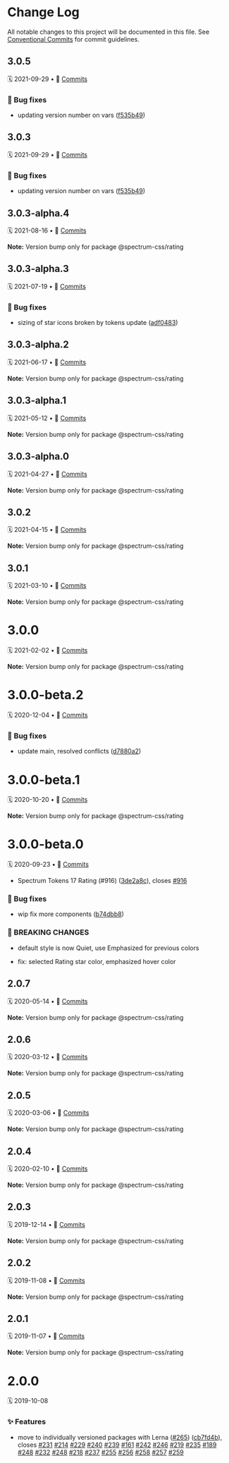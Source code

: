 # Change Log

All notable changes to this project will be documented in this file.
See [Conventional Commits](https://conventionalcommits.org) for commit guidelines.

<a name="3.0.5"></a>
## 3.0.5
🗓 2021-09-29 • 📝 [Commits](https://github.com/adobe/spectrum-css/compare/@spectrum-css/rating@3.0.3-alpha.4...@spectrum-css/rating@3.0.5)

### 🐛 Bug fixes

* updating version number on vars ([f535b49](https://github.com/adobe/spectrum-css/commit/f535b49))





<a name="3.0.3"></a>
## 3.0.3
🗓 2021-09-29 • 📝 [Commits](https://github.com/adobe/spectrum-css/compare/@spectrum-css/rating@3.0.3-alpha.4...@spectrum-css/rating@3.0.3)

### 🐛 Bug fixes

* updating version number on vars ([f535b49](https://github.com/adobe/spectrum-css/commit/f535b49))





<a name="3.0.3-alpha.4"></a>
## 3.0.3-alpha.4
🗓 2021-08-16 • 📝 [Commits](https://github.com/adobe/spectrum-css/compare/@spectrum-css/rating@3.0.3-alpha.3...@spectrum-css/rating@3.0.3-alpha.4)

**Note:** Version bump only for package @spectrum-css/rating





<a name="3.0.3-alpha.3"></a>
## 3.0.3-alpha.3
🗓 2021-07-19 • 📝 [Commits](https://github.com/adobe/spectrum-css/compare/@spectrum-css/rating@3.0.3-alpha.2...@spectrum-css/rating@3.0.3-alpha.3)

### 🐛 Bug fixes

* sizing of star icons broken by tokens update ([adf0483](https://github.com/adobe/spectrum-css/commit/adf0483))





<a name="3.0.3-alpha.2"></a>
## 3.0.3-alpha.2
🗓 2021-06-17 • 📝 [Commits](https://github.com/adobe/spectrum-css/compare/@spectrum-css/rating@3.0.3-alpha.1...@spectrum-css/rating@3.0.3-alpha.2)

**Note:** Version bump only for package @spectrum-css/rating





<a name="3.0.3-alpha.1"></a>
## 3.0.3-alpha.1
🗓 2021-05-12 • 📝 [Commits](https://github.com/adobe/spectrum-css/compare/@spectrum-css/rating@3.0.3-alpha.0...@spectrum-css/rating@3.0.3-alpha.1)

**Note:** Version bump only for package @spectrum-css/rating





<a name="3.0.3-alpha.0"></a>
## 3.0.3-alpha.0
🗓 2021-04-27 • 📝 [Commits](https://github.com/adobe/spectrum-css/compare/@spectrum-css/rating@3.0.2...@spectrum-css/rating@3.0.3-alpha.0)

**Note:** Version bump only for package @spectrum-css/rating





<a name="3.0.2"></a>
## 3.0.2
🗓 2021-04-15 • 📝 [Commits](https://github.com/adobe/spectrum-css/compare/@spectrum-css/rating@3.0.1...@spectrum-css/rating@3.0.2)

**Note:** Version bump only for package @spectrum-css/rating





<a name="3.0.1"></a>
## 3.0.1
🗓 2021-03-10 • 📝 [Commits](https://github.com/adobe/spectrum-css/compare/@spectrum-css/rating@3.0.0...@spectrum-css/rating@3.0.1)

**Note:** Version bump only for package @spectrum-css/rating





<a name="3.0.0"></a>
# 3.0.0
🗓 2021-02-02 • 📝 [Commits](https://github.com/adobe/spectrum-css/compare/@spectrum-css/rating@3.0.0-beta.2...@spectrum-css/rating@3.0.0)

**Note:** Version bump only for package @spectrum-css/rating





<a name="3.0.0-beta.2"></a>
# 3.0.0-beta.2
🗓 2020-12-04 • 📝 [Commits](https://github.com/adobe/spectrum-css/compare/@spectrum-css/rating@3.0.0-beta.1...@spectrum-css/rating@3.0.0-beta.2)

### 🐛 Bug fixes

* update main, resolved conflicts ([d7880a2](https://github.com/adobe/spectrum-css/commit/d7880a2))





<a name="3.0.0-beta.1"></a>
# 3.0.0-beta.1
🗓 2020-10-20 • 📝 [Commits](https://github.com/adobe/spectrum-css/compare/@spectrum-css/rating@3.0.0-beta.0...@spectrum-css/rating@3.0.0-beta.1)

**Note:** Version bump only for package @spectrum-css/rating





<a name="3.0.0-beta.0"></a>
# 3.0.0-beta.0
🗓 2020-09-23 • 📝 [Commits](https://github.com/adobe/spectrum-css/compare/@spectrum-css/rating@2.0.7...@spectrum-css/rating@3.0.0-beta.0)

* Spectrum Tokens 17 Rating (#916) ([3de2a8c](https://github.com/adobe/spectrum-css/commit/3de2a8c)), closes [#916](https://github.com/adobe/spectrum-css/issues/916)


### 🐛 Bug fixes

* wip fix more components ([b74dbb8](https://github.com/adobe/spectrum-css/commit/b74dbb8))


### 🛑 BREAKING CHANGES

* default style is now Quiet, use Emphasized for previous colors

* fix: selected Rating star color, emphasized hover color





<a name="2.0.7"></a>
## 2.0.7
🗓 2020-05-14 • 📝 [Commits](https://github.com/adobe/spectrum-css/compare/@spectrum-css/rating@2.0.6...@spectrum-css/rating@2.0.7)

**Note:** Version bump only for package @spectrum-css/rating





<a name="2.0.6"></a>
## 2.0.6
🗓 2020-03-12 • 📝 [Commits](https://github.com/adobe/spectrum-css/compare/@spectrum-css/rating@2.0.5...@spectrum-css/rating@2.0.6)

**Note:** Version bump only for package @spectrum-css/rating





<a name="2.0.5"></a>
## 2.0.5
🗓 2020-03-06 • 📝 [Commits](https://github.com/adobe/spectrum-css/compare/@spectrum-css/rating@2.0.4...@spectrum-css/rating@2.0.5)

**Note:** Version bump only for package @spectrum-css/rating





<a name="2.0.4"></a>
## 2.0.4
🗓 2020-02-10 • 📝 [Commits](https://github.com/adobe/spectrum-css/compare/@spectrum-css/rating@2.0.3...@spectrum-css/rating@2.0.4)

**Note:** Version bump only for package @spectrum-css/rating





<a name="2.0.3"></a>
## 2.0.3
🗓 2019-12-14 • 📝 [Commits](https://github.com/adobe/spectrum-css/compare/@spectrum-css/rating@2.0.2...@spectrum-css/rating@2.0.3)

**Note:** Version bump only for package @spectrum-css/rating





<a name="2.0.2"></a>
## 2.0.2
🗓 2019-11-08 • 📝 [Commits](https://github.com/adobe/spectrum-css/compare/@spectrum-css/rating@2.0.1...@spectrum-css/rating@2.0.2)

**Note:** Version bump only for package @spectrum-css/rating





<a name="2.0.1"></a>
## 2.0.1
🗓 2019-11-07 • 📝 [Commits](https://github.com/adobe/spectrum-css/compare/@spectrum-css/rating@2.0.0...@spectrum-css/rating@2.0.1)

**Note:** Version bump only for package @spectrum-css/rating





<a name="2.0.0"></a>
# 2.0.0
🗓 2019-10-08

### ✨ Features

* move to individually versioned packages with Lerna ([#265](https://github.com/adobe/spectrum-css/issues/265)) ([cb7fd4b](https://github.com/adobe/spectrum-css/commit/cb7fd4b)), closes [#231](https://github.com/adobe/spectrum-css/issues/231) [#214](https://github.com/adobe/spectrum-css/issues/214) [#229](https://github.com/adobe/spectrum-css/issues/229) [#240](https://github.com/adobe/spectrum-css/issues/240) [#239](https://github.com/adobe/spectrum-css/issues/239) [#161](https://github.com/adobe/spectrum-css/issues/161) [#242](https://github.com/adobe/spectrum-css/issues/242) [#246](https://github.com/adobe/spectrum-css/issues/246) [#219](https://github.com/adobe/spectrum-css/issues/219) [#235](https://github.com/adobe/spectrum-css/issues/235) [#189](https://github.com/adobe/spectrum-css/issues/189) [#248](https://github.com/adobe/spectrum-css/issues/248) [#232](https://github.com/adobe/spectrum-css/issues/232) [#248](https://github.com/adobe/spectrum-css/issues/248) [#218](https://github.com/adobe/spectrum-css/issues/218) [#237](https://github.com/adobe/spectrum-css/issues/237) [#255](https://github.com/adobe/spectrum-css/issues/255) [#256](https://github.com/adobe/spectrum-css/issues/256) [#258](https://github.com/adobe/spectrum-css/issues/258) [#257](https://github.com/adobe/spectrum-css/issues/257) [#259](https://github.com/adobe/spectrum-css/issues/259)
